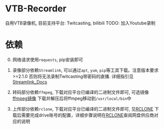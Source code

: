 # VTB-Recorder
 
自用VTB录像机, 目前支持平台: Twitcasting, bilibili
TODO: 加入Youtube录制

# 依赖
0. 网络请求使用`requests`, pip安装即可

1. 录像部分依赖`Streamlink`, 可以通过`apt`, `yum`, `pip`等工具下载。注意版本要求>=2.1.0
否则将无法录制Twitcasting带密码的直播. 详细指引见[Streamlink_Docs](https://streamlink.github.io/install.html)

2. 转码部分依赖`ffmpeg`, 下载对应平台已编译的二进制文件即可, 可选镜像[ffmpeg镜像](https://johnvansickle.com/ffmpeg/)
下载并解压后将ffmpeg移动到`/usr/local/bin`中

3. 上传部分依赖`rclone`, 下载对应平台已编译的二进制文件即可, 见[RCLONE](https://rclone.org/downloads/)
下载后需要完成drive账号的配置，详细步骤说明在[RCLONE](https://rclone.org/overview/)查阅网盘供应商对应的说明
